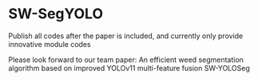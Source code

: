 # SW-SegYOLO

Publish all codes after the paper is included, and currently only provide innovative module codes

Please look forward to our team paper: 
An efficient weed segmentation algorithm based on improved YOLOv11 multi-feature fusion SW-YOLOSeg